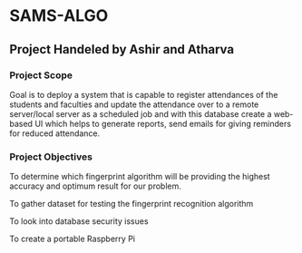 # SAMS-ALGO
## Project Handeled by Ashir and Atharva
### Project Scope
Goal is to deploy a system that is capable to register attendances of the
students and faculties and update the attendance over to a remote server/local
server as a scheduled job and with this database create a web-based UI which
helps to generate reports, send emails for giving reminders for reduced
attendance.
### Project Objectives
To determine which fingerprint algorithm will be providing the highest accuracy and optimum result for our problem.

To gather dataset for testing the fingerprint recognition algorithm

To look into database security issues

To create a portable Raspberry Pi
